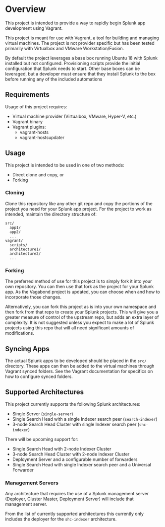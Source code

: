 # Overview
This project is intended to provide a way to rapidly begin Splunk app development using Vagrant.

This project is meant for use with Vagrant, a tool for building and managing virtual machines. The project is not provider specific but has been tested primarily with Virtualbox and VMware Workstation/Fusion. 

By default the project leverages a base box running Ubuntu 18 with Splunk installed but not configured. Provisioning scripts provide the initial configuration that Splunk needs to start. Other base boxes can be leveraged, but a developer must ensure that they install Splunk to the box before running any of the included automations

## Requirements
Usage of this project requires:
- Virtual machine provider (Virtualbox, VMware, Hyper-V, etc.)
- Vagrant binary
- Vagrant plugins:
  - vagrant-hosts
  - vagrant-hostsupdater
  
## Usage
This project is intended to be used in one of two methods:
- Direct clone and copy, or
- Forking

### Cloning
Clone this repository like any other git repo and copy the portions of the project you need for your Splunk app project. For the project to work as intended, maintain the directory structure of:
```
src/
  app1/
  app2/
  ...
vagrant/
  scripts/
  architecture1/
  architecture2/
  ...
```

### Forking
The preferred method of use for this project is to simply fork it into your own repository. You can then use that fork as the project for your Splunk app. As the Vagabond project is updated, you can choose when and how to incorporate those changes.

Alternatively, you can fork this project as is into your own namespace and then fork from that repo to create your Splunk projects. This will give you a greater measure of control of the upstream repo, but adds an extra layer of complexity. It is not suggested unless you expect to make a lot of Splunk projects using this repo that will all need significant amounts of modifications.

## Syncing Apps
The actual Splunk apps to be developed should be placed in the `src/` directory. These apps can then be added to the virtual machines through Vagrant synced folders. See the Vagrant documentation for specifics on how to configure synced folders.

## Supported Architectures
This project currently supports the following Splunk architectures:
- Single Server (`single-server`)
- Single Search Head with a single Indexer search peer (`search-indexer`)
- 3-node Search Head Cluster with single Indexer search peer (`shc-indexer`)

There will be upcoming support for:
- Single Search Head with 2-node Indexer Cluster
- 3-node Search Head Cluster with 2-node Indexer Cluster
- Deployment Server and a configurable number of forwarders
- Single Search Head with single Indexer search peer and a Universal Forwarder

### Management Servers
Any architecture that requires the use of a Splunk management server (Deployer, Cluster Master, Deployment Server) will include that management server.

From the list of currently supported architectures this currently only includes the deployer for the `shc-indexer` architecture.